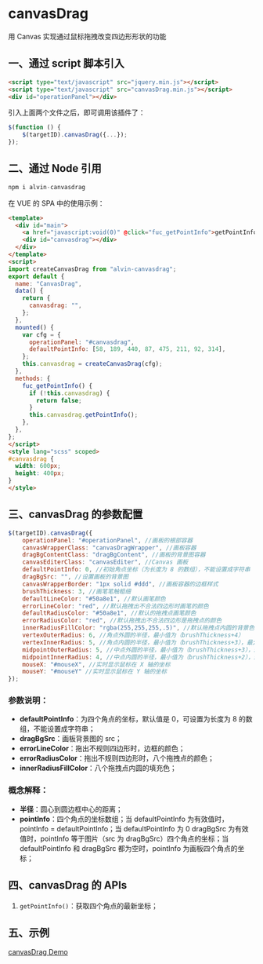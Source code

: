 # canvasDrag
用 Canvas 实现通过鼠标拖拽改变四边形形状的功能

## 一、通过 script 脚本引入
```html
<script type="text/javascript" src="jquery.min.js"></script>
<script type="text/javascript" src="canvasDrag.min.js"></script>
<div id="operationPanel"></div>
```
引入上面两个文件之后，即可调用该插件了：
```javascript
$(function () {
    $(targetID).canvasDrag({...});
});
```

## 二、通过 Node 引用

```javascript
npm i alvin-canvasdrag
```

在 VUE 的 SPA 中的使用示例：

```html
<template>
  <div id="main">
    <a href="javascript:void(0)" @click="fuc_getPointInfo">getPointInfo</a>
    <div id="canvasdrag"></div>
  </div>
</template>
<script>
import createCanvasDrag from "alvin-canvasdrag";
export default {
  name: "CanvasDrag",
  data() {
    return {
      canvasdrag: "",
    };
  },
  mounted() {
    var cfg = {
      operationPanel: "#canvasdrag",
      defaultPointInfo: [58, 189, 440, 87, 475, 211, 92, 314],
    };
    this.canvasdrag = createCanvasDrag(cfg);
  },
  methods: {
    fuc_getPointInfo() {
      if (!this.canvasdrag) {
        return false;
      }
      this.canvasdrag.getPointInfo();
    },
  },
};
</script>
<style lang="scss" scoped>
#canvasdrag {
  width: 600px;
  height: 400px;
}
</style>
```

## 三、canvasDrag 的参数配置
```javascript
$(targetID).canvasDrag({
	operationPanel: "#operationPanel", //画板的根部容器
	canvasWrapperClass: "canvasDragWrapper", //画板容器
	dragBgContentClass: "dragBgContent", //画板的背景图容器
	canvasEditerClass: "canvasEditer", //Canvas 画板
	defaultPointInfo: 0, //初始角点坐标（为长度为 8 的数组），不能设置成字符串
	dragBgSrc: "", //设置画板的背景图
	canvasWrapperBorder: "1px solid #ddd", //画板容器的边框样式
	brushThickness: 3, //画笔笔触粗细
	defaultLineColor: "#50a8e1", //默认画笔颜色
	errorLineColor: "red", //默认拖拽出不合法四边形时画笔的颜色
	defaultRadiusColor: "#50a8e1", //默认的拖拽点画笔颜色
	errorRadiusColor: "red", //默认拖拽出不合法四边形是拖拽点的颜色
	innerRadiusFillColor: "rgba(255,255,255,.5)", //默认拖拽点内圆的背景色
	vertexOuterRadius: 6, //角点外圆的半径，最小值为（brushThickness+4）
	vertexInnerRadius: 5, //角点内圆的半径，最小值为（brushThickness+3），最大值为（vertexOuterRadius-1）
	midpointOuterRadius: 5, //中点外圆的半径，最小值为（brushThickness+3），最大值为（vertexInnerRadius）
	midpointInnerRadius: 4, //中点内圆的半径，最小值为（brushThickness+2），最大值为（midpointOuterRadius-1）
	mouseX: "#mouseX", //实时显示鼠标在 X 轴的坐标
	mouseY: "#mouseY" //实时显示鼠标在 Y 轴的坐标
});
```
### 参数说明：
- **defaultPointInfo**：为四个角点的坐标，默认值是 0，可设置为长度为 8 的数组，不能设置成字符串；
- **dragBgSrc**：画板背景图的 src；
- **errorLineColor**：拖出不规则四边形时，边框的颜色；
- **errorRadiusColor**：拖出不规则四边形时，八个拖拽点的颜色；
- **innerRadiusFillColor**：八个拖拽点内圆的填充色；

### 概念解释：
- **半径**：圆心到圆边框中心的距离；
- **pointInfo**：四个角点的坐标数组；当 defaultPointInfo 为有效值时，pointInfo = defaultPointInfo；当 defaultPointInfo 为 0 dragBgSrc 为有效值时，pointInfo 等于图片（src 为 dragBgSrc）四个角点的坐标；当 defaultPointInfo 和 dragBgSrc 都为空时，pointInfo 为画板四个角点的坐标；

## 四、canvasDrag 的 APIs
1. `getPointInfo()`：获取四个角点的最新坐标；

## 五、示例

[canvasDrag Demo](https://alvinyw.github.io/Blog/canvasDrag/canvasDrag.html)
